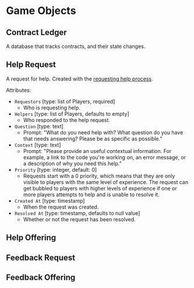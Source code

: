 # Game Objects

## Contract Ledger

A database that tracks contracts, and their state changes.

## Help Request

A request for help. Created with the [requesting help process](./processes.md#requesting-help).

Attributes:

- `Requestors` [type: list of Players, required]
  - Who is requesting help.
- `Helpers` [type: list of Players, defaults to empty]
  - Who responded to the help request.
- `Question` [type: text]
  - Prompt: "What do you need help with? What question do you have that needs answering? Please be as specific as possible."
- `Context` [type: text]
  - Prompt: "Please provide an useful contextual information. For example, a link to the code you're working on, an error message, or a description of why you need this help."
- `Priority` [type: integer, default: 0]
  - Requests start with a 0 priority, which means that they are only visible to players with the same level of experience. The request can get bubbled to players with higher levels of experience if one or more players attempts to help and is unable to resolve it.
- `Created At` [type: timestamp]
  - When the request was created.
- `Resolved At` [type: timestamp, defaults to null value]
  - Whether or not the request has been resolved.

## Help Offering

## Feedback Request

## Feedback Offering
